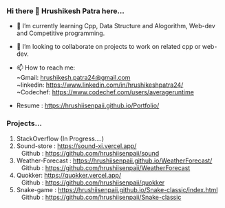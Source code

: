 ### Hi there 👋 Hrushikesh Patra here...

- 🌱 I’m currently learning Cpp, Data Structure and Alogorithm, Web-dev and Competitive programming. 
- 👯 I’m looking to collaborate on projects to work on related cpp or web-dev.

- 📫 How to reach me: <br />
     ~Gmail: hrushikesh.patra24@gmail.com<br>
     ~linkedin: https://www.linkedin.com/in/hrushikeshpatra24/<br>
     ~Codechef: https://www.codechef.com/users/averageruntime<br>
     
- Resume : https://hrushiisenpaii.github.io/Portfolio/
     
     
### Projects...

1) StackOverflow (In Progress....)
2) Sound-store : https://sound-xi.vercel.app/ <br>
&ensp; Github : https://github.com/hrushiisenpaii/sound <br>
3) Weather-Forecast : https://hrushiisenpaii.github.io/WeatherForecast/ <br>
&ensp; Github : https://github.com/hrushiisenpaii/WeatherForecast <br>
4) Quokker: https://quokker.vercel.app/<br>
&ensp; Github : https://github.com/hrushiisenpaii/quokker <br>
5) Snake-game : https://hrushiisenpaii.github.io/Snake-classic/index.html <br>
&ensp; Github : https://github.com/hrushiisenpaii/Snake-classic <br>
